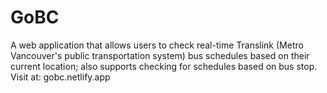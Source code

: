 # GoBC

A web application that allows users to check real-time Translink (Metro Vancouver's public transportation system) bus schedules based on their current location; also supports checking for schedules based on bus stop.
Visit at: gobc.netlify.app


